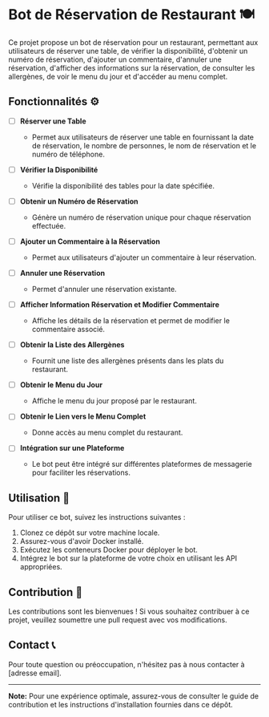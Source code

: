# Bot de Réservation de Restaurant 🍽️

Ce projet propose un bot de réservation pour un restaurant, permettant aux utilisateurs de réserver une table, de vérifier la disponibilité, d'obtenir un numéro de réservation, d'ajouter un commentaire, d'annuler une réservation, d'afficher des informations sur la réservation, de consulter les allergènes, de voir le menu du jour et d'accéder au menu complet.

## Fonctionnalités ⚙️

- [ ] **Réserver une Table**

  - Permet aux utilisateurs de réserver une table en fournissant la date de réservation, le nombre de personnes, le nom de réservation et le numéro de téléphone.

- [ ] **Vérifier la Disponibilité**

  - Vérifie la disponibilité des tables pour la date spécifiée.

- [ ] **Obtenir un Numéro de Réservation**

  - Génère un numéro de réservation unique pour chaque réservation effectuée.

- [ ] **Ajouter un Commentaire à la Réservation**

  - Permet aux utilisateurs d'ajouter un commentaire à leur réservation.

- [ ] **Annuler une Réservation**

  - Permet d'annuler une réservation existante.

- [ ] **Afficher Information Réservation et Modifier Commentaire**

  - Affiche les détails de la réservation et permet de modifier le commentaire associé.

- [ ] **Obtenir la Liste des Allergènes**

  - Fournit une liste des allergènes présents dans les plats du restaurant.

- [ ] **Obtenir le Menu du Jour**

  - Affiche le menu du jour proposé par le restaurant.

- [ ] **Obtenir le Lien vers le Menu Complet**

  - Donne accès au menu complet du restaurant.

- [ ] **Intégration sur une Plateforme**
  - Le bot peut être intégré sur différentes plateformes de messagerie pour faciliter les réservations.

## Utilisation 📝

Pour utiliser ce bot, suivez les instructions suivantes :

1. Clonez ce dépôt sur votre machine locale.
2. Assurez-vous d'avoir Docker installé.
3. Exécutez les conteneurs Docker pour déployer le bot.
4. Intégrez le bot sur la plateforme de votre choix en utilisant les API appropriées.

## Contribution 🤝

Les contributions sont les bienvenues ! Si vous souhaitez contribuer à ce projet, veuillez soumettre une pull request avec vos modifications.

## Contact 📞

Pour toute question ou préoccupation, n'hésitez pas à nous contacter à [adresse email].

---

**Note:** Pour une expérience optimale, assurez-vous de consulter le guide de contribution et les instructions d'installation fournies dans ce dépôt.
